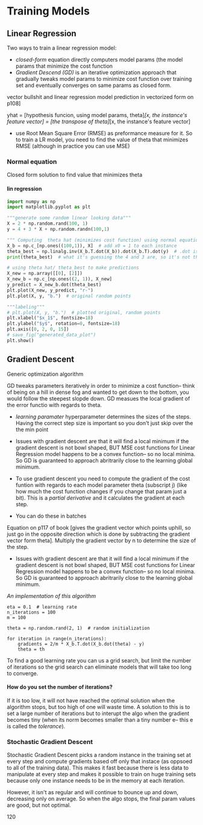 # Training Models
## Linear Regression
Two ways to train a linear regression model:
- *closed-form* equation directly computers model params (the model params that minimize the cost function
- *Gradient Descend (GD)* is an iterative optimization approach that gradually tweaks model params to minimize cost function over training set 
and eventually converges on same params as closed form.

vector bullshit and linear regression model prediction in vectorized form on p108]

yhat = [hypothesis funcion, using model params, theta]*[x, the instance's feature vector] = [the transpose of theta]*[x, the instance's feature vector]

- use Root Mean Square Error (RMSE) as preformance measure for it. So to train a LR model, you need to find the value of theta that minimizes RMSE 
(although in practice you can use MSE)

### Normal equation
Closed form solution to find value that minimizes theta

#### lin regression
```python
import numpy as np
import matplotlib.pyplot as plt

"""generate some random linear looking data"""
X = 2 * np.random.rand(100, 1)
y = 4 + 3 * X + np.random.randn(100,1)

""" Computing  theta hat (minimizes cost function) using normal equation"""
X_b = np.c_[np.ones((100,1)), X]  # add x0 = 1 to each instance
theta_best = np.linalg.inv(X_b.T.dot(X_b)).dot(X_b.T).dot(y)  # .dot is matrix multipl. linalg.inv gives inverse of matr
print(theta_best)  # what it's guessing the 4 and 3 are, so it's not that close

# using theta hat/ theta_best to make predictions
X_new = np.array([[0], [2]])
X_new_b = np.c_[np.ones((2, 1)), X_new]
y_predict = X_new_b.dot(theta_best)
plt.plot(X_new, y_predict, "r-")
plt.plot(X, y, "b.")  # original random points

"""labeling"""
# plt.plot(X, y, "b.")  # plotted original, random points
plt.xlabel("$x_1$", fontsize=18)
plt.ylabel("$y$", rotation=0, fontsize=18)
plt.axis([0, 2, 0, 15])
# save_fig("generated_data_plot")
plt.show()
```

## Gradient Descent
Generic optimization algorithm

GD tweaks parameters iteratively in order to minimize a cost function– think of being on a hill in dense fog and wanted to get down to the bottom, you would follow the steepest slopde down. GD measues the local gradient of the error functio with regards to theta. 

- *learning paramater* hyperparameter determines the sizes of the steps. Having the correct step size is important so you don't just skip over the the min point

- Issues with gradient descent are that it will find a local minimum if the gradient descent is not bowl shaped, BUT MSE cost functions for Linear Regression model happens to be a convex function– so no local minima. So GD is guaranteed to approach abritrarily close to the learning global minimum. 

- To use gradient descent you need to compute the gradient of the cost funtion with regards to each model parameter theta (subscript j) (like how much the cost function changes if you change that param just a bit). This is a *partial derivative* and it calculates the gradient at each step.

-   You can do these in batches

Equation on p117 of book 
[gives the gradient vector which points uphill, so just go in the opposite direction which is done by subtracting the gradient vector form theta]. Multiply the gradient vector by n to determine the size of the step. 

- Issues with gradient descent are that it will find a local minimum if the gradient descent is not bowl shaped, BUT MSE cost functions for Linear Regression model happens to be a convex function– so no local minima. So GD is guaranteed to approach abritrarily close to the learning global minimum. 

*An implementation of this algorithm*
```
eta = 0.1  # learning rate
n_iterations = 100
m = 100

theta = np.random.rand(2, 1)  # random initialization

for iteration in range(n_iterations):
    gradients = 2/m * X_b.T.dot(X_b.dot(theta) - y)
    theta = th
```

To find a good learning rate you can us a grid search, but limit the number of iterations so the grid search can eliminate models that will take too long to converge.

#### How do you set the number of iterations?
If it is too low, it will not have reached the optimal solution when the algorithm stops, but too high of one will waste time. A solution to this is to set a large number of iterations but to interupt the algo when the gradient becomes tiny (when its norm becomes smaller than a tiny number e– this e is called the *tolerance*).

### Stochastic Gradient Descent
Stochastic Gradient Descent picks a random instance in the training set at every step and compute gradients based off only that instace (as oppsoed to all of the training data). This makes it fast because there is less data to manipulate at every step and makes it possible to train on huge training sets because only one instance needs to be in the memory at each iteration. 

However, it isn't as regular and will continue to bounce up and down, decreasing only on average. So when the algo stops, the final param values are good, but not optimal.

120

